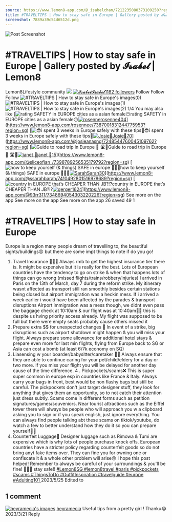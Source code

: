 ```yaml
---
source: https://www.lemon8-app.com/@_isabelchan/7212235080373109250?region=sg
title: #TRAVELTIPS | How to stay safe in Europe | Gallery posted by 𝓘𝓼𝓪𝓫𝓮𝓵 | Lemon8
screenshot: 7889a39c54d6512d.png
---
```



![Post Screenshot](7889a39c54d6512d.png)
# #TRAVELTIPS | How to stay safe in Europe | Gallery posted by 𝓘𝓼𝓪𝓫𝓮𝓵 | Lemon8
[](https://www.lemon8-app.com/feed/foryou?region=sg)
Lemon8Lifestyle community
[](https://www.lemon8-app.com/search/sug?region=sg)![](https://lemon8.onelink.me/FMQw?pid=website_direct&af_force_dp=false&af_dp=snssdk2657%3A%2F%2Farticle_detail_page%3Fgroup_id%3D7212235080373109250%26pid%3Dwebsite_direct&retargeting=true&ab_version=73512074&af_web_dp=https%3A%2F%2Fplay.google.com%2Fstore%2Fapps%2Fdetails%3Fid%3Dcom.bd.nproject&amp_extra=%7B%22seo_page_id%22%3A%221147299216316308487%22%2C%22traffic_type%22%3A%22website_direct%22%2C%22web_id%22%3A%227481730590946575879%22%2C%22enter_position%22%3A%22smart_banner%22%2C%22enter_page_id%22%3A%227212235080373109250%22%2C%22enter_page_type%22%3A%22article%22%7D)
[![𝓘𝓼𝓪𝓫𝓮𝓵](https://p16-lemon8-sign-sg.tiktokcdn.com/user-avatar-alisg/ca068dbb1d9521e2a8725d2f10d38157~tplv-sdweummd6v-shrink:120:0:q75.jpeg?lk3s=66c60501&source=feed_user&x-expires=1744588800&x-signature=sH4kvmuNLebEXddAVWM1NIAOgJU%3D)](https://www.lemon8-app.com/@_isabelchan?region=sg)[𝓘𝓼𝓪𝓫𝓮𝓵1182 followers](https://www.lemon8-app.com/@_isabelchan?region=sg)
Follow
Follow
Follow
![#TRAVELTIPS | How to stay safe in Europe's images\(0\)](https://p16-lemon8-sign-sg.tiktokcdn.com/tos-alisg-v-a3e477-sg/72b90458087249e9b044a6f847ce9b5e~tplv-sdweummd6v-wap-logo-v1:QF9pc2FiZWxjaGFu:1080:0.webp?lk3s=66c60501&source=wap_large_logo_image&x-expires=1744588800&x-signature=LmE4UQrho02HzaeCeT1X7ydbUCY%3D)
![#TRAVELTIPS | How to stay safe in Europe's images\(1\)](https://p16-lemon8-sign-sg.tiktokcdn.com/tos-alisg-v-a3e477-sg/a119305f797447888a0675a88799f60e~tplv-sdweummd6v-wap-logo-v1:QF9pc2FiZWxjaGFu:1080:0.webp?lk3s=66c60501&source=wap_large_logo_image&x-expires=1744588800&x-signature=Sf7C8i2H%2BEsAm3heExePUYYWtiw%3D)
![#TRAVELTIPS | How to stay safe in Europe's images\(2\)](https://p16-lemon8-sign-sg.tiktokcdn.com/tos-alisg-v-a3e477-sg/158a90e0cd81490fb8cc7a69fd7957d9~tplv-sdweummd6v-wap-logo-v1:QF9pc2FiZWxjaGFu:1080:0.webp?lk3s=66c60501&source=wap_large_logo_image&x-expires=1744588800&x-signature=WjEByeIobxPG7oJOZ8Fmv53BOTE%3D)
1/4
You may also like
[![rating SAFETY in EUROPE cities as a asian female😶](https://p16-lemon8-sign-sg.tiktokcdn.com/tos-alisg-v-a3e477-sg/osPknA45DYXAHibiAbCBpzPviZABBow2IqE7j~tplv-sdweummd6v-shrink:640:0:q50.webp?lk3s=66c60501&source=seo_middle_feed_list&x-expires=1773532800&x-signature=TM5mAitgXLCvyKbKZl5127o%2BzKg%3D)rating SAFETY in EUROPE cities as a asian female😶[![rosenne](https://p16-lemon8-sign-sg.tiktokcdn.com/user-avatar-alisg/c25940ab78010ac285b79913e7f66788~tplv-sdweummd6v-shrink:120:0:q75.jpeg?lk3s=66c60501&source=feed_user&x-expires=1744588800&x-signature=JdXX2%2FQ2RanVNt2F6aUp826TfnM%3D)rosenne404](https://www.lemon8-app.com/rosennee?region=sg)](https://www.lemon8-app.com/rosennee/7387001831244775953?region=sg)
[![😎i spent 3 weeks in Europe safely with these tips💙](https://p16-lemon8-sign-sg.tiktokcdn.com/tos-alisg-v-a3e477-sg/22f18d6b83404ecf9162518dbec83661~tplv-sdweummd6v-shrink:640:0:q50.webp?lk3s=66c60501&source=seo_middle_feed_list&x-expires=1773532800&x-signature=UukXXQMAVcfnwmPIAKnG8dHwAAY%3D)😎i spent 3 weeks in Europe safely with these tips💙[![Josie🤍](https://p16-lemon8-sign-sg.tiktokcdn.com/user-avatar-alisg/b56d3bc249e9376c411916e56e075eb0~tplv-sdweummd6v-shrink:120:0:q75.jpeg?lk3s=66c60501&source=feed_user&x-expires=1744588800&x-signature=Jgch4yHTzt%2B%2FADpzTfSQRHn3H3Y%3D)Josie🤍70](https://www.lemon8-app.com/@josieanasng?region=sg)](https://www.lemon8-app.com/@josieanasng/7248544760045109762?region=sg)
[![Guide to road trip in Europe 🚗 🛣️🛞](https://p16-lemon8-sign-sg.tiktokcdn.com/tos-alisg-v-a3e477-sg/oogAlEcamBAJkLx5EDCfF8jrFAlIQQftu9Y8bK~tplv-sdweummd6v-shrink:640:0:q50.webp?lk3s=66c60501&source=seo_middle_feed_list&x-expires=1773532800&x-signature=iFrVljrg5Bm95qtfwDrGHGRxP7o%3D)Guide to road trip in Europe 🚗 🛣️🛞[![janet 🍰](https://p16-lemon8-sign-sg.tiktokcdn.com/user-avatar-alisg/6dd56df835bc9dc34f42915a4e4238c9~tplv-sdweummd6v-shrink:120:0:q75.jpeg?lk3s=66c60501&source=feed_user&x-expires=1744588800&x-signature=MpjKSCJltb0o2g%2F956hBX7%2BaLXI%3D)janet 🍰15](https://www.lemon8-app.com/@sliceofjan_?region=sg)](https://www.lemon8-app.com/@sliceofjan_/7398789256535179792?region=sg)
[![how to keep yourself \(& things\) SAFE in europe 🙏🫨🫣](https://p16-lemon8-sign-sg.tiktokcdn.com/tos-alisg-v-a3e477-sg/owtGRBdjE7AQnALm22QFEBo1ICQfeAruGgDw9b~tplv-sdweummd6v-shrink:640:0:q50.webp?lk3s=66c60501&source=seo_middle_feed_list&x-expires=1773532800&x-signature=uMEa2tUmzLUjgpz8UKDLF4fBhpA%3D)how to keep yourself (& things) SAFE in europe 🙏🫨🫣[![Sarah](https://p16-lemon8-sign-sg.tiktokcdn.com/user-avatar-alisg/2cfbeb15e0dfd4f780b52926d5d1100e~tplv-sdweummd6v-shrink:120:0:q75.jpeg?lk3s=66c60501&source=feed_user&x-expires=1744588800&x-signature=JHcM3lK5nahATBxLX%2FcEUuCy%2BYs%3D)Sarah30](https://www.lemon8-app.com/@ssarahbarah?region=sg)](https://www.lemon8-app.com/@ssarahbarah/7410492801516978689?region=sg)
[![country in EUROPE that’s CHEAPER THAN JB?!?](https://p16-lemon8-sign-sg.tiktokcdn.com/tos-alisg-v-a3e477-sg/osEFJzOeSFDAV78AELEDsxffIATAA86NDg7USb~tplv-sdweummd6v-shrink:640:0:q50.webp?lk3s=66c60501&source=seo_middle_feed_list&x-expires=1773532800&x-signature=mODklBzhfp12jAPFVqjMP2Ejzsg%3D)country in EUROPE that’s CHEAPER THAN JB?!?[![ger](https://p16-lemon8-sign-sg.tiktokcdn.com/user-avatar-alisg/0dcbc84f4bd325e19336152de0a7087c~tplv-sdweummd6v-shrink:120:0:q75.jpeg?lk3s=66c60501&source=feed_user&x-expires=1744588800&x-signature=csiG57LINJ5ckXYr1WjQ4ZBQ9J8%3D)ger1624](https://www.lemon8-app.com/@93rr311?region=sg)](https://www.lemon8-app.com/@93rr311/7348694054303220226?region=sg)
See more on the app
See more on the app
See more on the app
26 saved
49
1
# #TRAVELTIPS | How to stay safe in Europe
Europe is a region many people dream of travelling to, the beautiful sights/buildings😍 but there are some impt things to note if do you go! 
1. Travel Insurance 🧑🏻‍💼
Always rmb to get the highest insurance tier there is. It might be expensive but it is really for the best. Lots of European countries have the tendency to go on strike & when that happens lots of things can go wrong (missed flights/trains/robbery/injuries) 
I arrived in Paris on the 13th of March, day 7 during the reform strike. My itinerary wasnt affected as transport still ran smoothly besides certain stations being closed but airport immigration was a heckin mess. If i arrived a week earlier i would have been affected by the parades & transport disruptions
Airport immigration was a mess though, we didnt even pass the baggage check at 10:10am & our flight was at 10:40am🤨😩 this is despite us hving priority access already. My flight was supposed to be full but there were empty seats probably cause others missed it
2. Prepare extra $$ for unexpected changes 💸
In event of a strike, big disruptions such as airport shutdown might happen & you will miss your flight. Always prepare some allowance for additional hotel stays & prepare even more for last min flights, flying from Europe back to SG or Asia can cost a bomb (at least 6/7k economy on SQ)
3. Liasensing w your boarder/babysitter/caretaker 👯‍♀️
Always ensure that they are able to continue caring for your pet/child/eldery for a day or two more. If you miss your flight you will be delayed for another day cause of the time difference. 
4 . Pickpockets/scams❌
This is super super common in europe esp in countries like France & Italy. Always carry your bags in front, best would be non flashy bags but still be careful. The pickpockets don't just target designer stuff, they look for anything that gives them an opportunity, so to not catch their attention just dress subtly. 
Scams come in different forms such as petition signatures/games/souveniors. Near tourist attractions such as the Eiffel tower there will always be people who will approach you w a clipboard asking you to sign or if you speak english, just ignore everything. 
You can always find people talking abt these scams on tiktok/youtube, do watch a few to better understand how they do it so you can prepare yourself👍🏻
5. Counterfeit Luggage🧳
Designer luggage such as Rimowa & Tumi are expensive which is why lots of people purchase knock offs. European countries have a stricter policy regarding counterfeit goods so do not bring anyt fake items over. They can fine you for owning one or confiscate it & a whole other problem will arise🙃 
I hope this post helped! Remember to always be careful of your surroundings & you'll be fine! 👍🏻🤩 stay safe!! 
[#Lemon8SG ](https://www.lemon8-app.com/topic/7072348837645451266?region=sg)[#lemon8travel ](https://www.lemon8-app.com/topic/7198471913272885253?region=sg)[#paris ](https://www.lemon8-app.com/topic/7199953620581695493?region=sg)[#pickpockets ](https://www.lemon8-app.com/topic/7212235023557197826?region=sg)[#scams ](https://www.lemon8-app.com/topic/7212235023503097857?region=sg)[#ThingsToDo ](https://www.lemon8-app.com/topic/7111701935669395457?region=sg)[#OutfitInspiration ](https://www.lemon8-app.com/topic/7058798388489224193?region=sg)[#travelguide ](https://www.lemon8-app.com/topic/7086720246836379649?region=sg)[#europe ](https://www.lemon8-app.com/topic/7198471913272852485?region=sg)[#Adulting101 ](https://www.lemon8-app.com/topic/7179869996334465026?region=sg)
2023/5/25 Edited to
## 1 comment
[![heyramecia's images](https://p16-lemon8-sign-sg.tiktokcdn.com/user-avatar-alisg/18ba0d84433904e4d7ce582a2320083e~tplv-sdweummd6v-shrink:1200:0:q75.webp?lk3s=d32e6450&source=ui_avatar&x-expires=1744588800&x-signature=f3TU7ts%2FCdXPU7KiuThlD4Wfg%2Fc%3D)](https://www.lemon8-app.com/@hey.ramecia?region=sg)
[heyramecia](https://www.lemon8-app.com/@hey.ramecia?region=sg)
Useful tips from a pretty girl ! Thanku😂
2023/3/21
Reply
#